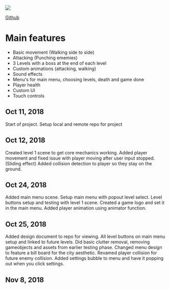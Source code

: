 ![](https://imgur.com/93p55ur.png)

[Github](https://github.com/cian2009/UnityGame)

# Main features
* Basic movement (Walking side to side)
* Attacking (Punching ememies)
* 3 Levels with a boss at the end of each level
* Custom animations (attacking, walking)
* Sound effects
* Menu's for main menu, choosing levels, death and game done
* Player health
* Custom UI
* Touch controls

## Oct 11, 2018
Start of project. Setup local and remote repo for project

## Oct 12, 2018
Created level 1 scene to get core mechanics working.
Added player movement and fixed issue with player moving after user input stopped. (Sliding effect)
Added collision detection to player so they stay on the ground.

##  Oct 24, 2018
Added main menu scene. Setup main menu with popout level select. Level buttons setup and testing with level 1 scene.
Created a game logo and set it in the main menu.
Added player animation using animator function.

##  Oct 25, 2018
Added design document to repo for viewing.
All level buttons on main menu setup and linked to future levels.
Did basic clutter removal, removing gameobjects and assets from earlier testing phase.
Changed menu design to feature a bill board for the city aesthetic.
Revamed player collision for future enemy collision.
Added settings bubble to menu and have it popping out when you click settings.

##  Nov 8, 2018
